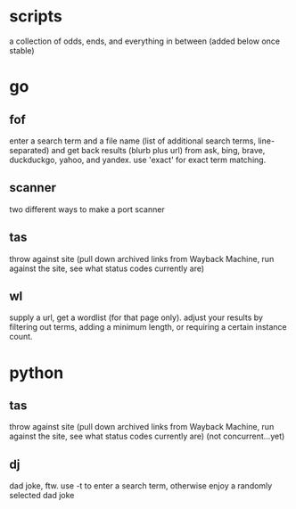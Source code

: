 # scripts
a collection of odds, ends, and everything in between (added below once stable)

# go
## fof
enter a search term and a file name (list of additional search terms, line-separated) and get back results (blurb plus url) from ask, bing, brave, duckduckgo, yahoo, and yandex. use 'exact' for exact term matching.

## scanner
two different ways to make a port scanner

## tas
throw against site (pull down archived links from Wayback Machine, run against the site, see what status codes currently are)

## wl
supply a url, get a wordlist (for that page only). adjust your results by filtering out terms, adding a minimum length, or requiring a certain instance count.

# python
## tas
throw against site (pull down archived links from Wayback Machine, run against the site, see what status codes currently are) (not concurrent...yet)

## dj
dad joke, ftw. use -t to enter a search term, otherwise enjoy a randomly selected dad joke